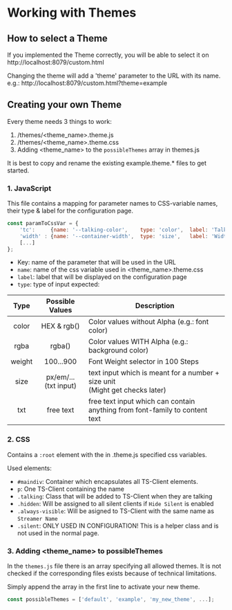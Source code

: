 # Working with Themes

## How to select a Theme
If you implemented the Theme correctly, you will be able to select it on http://localhost:8079/custom.html

Changing the theme will add a 'theme' parameter to the URL with its name.  
e.g.: http://localhost:8079/custom.html?theme=example

## Creating your own Theme
Every theme needs 3 things to work:
1. /themes/<theme_name>.theme.js
2. /themes/<theme_name>.theme.css
3. Adding <theme_name> to the `possibleThemes` array in themes.js

It is best to copy and rename the existing example.theme.* files to get started.

### 1. JavaScript
This file contains a mapping for parameter names to CSS-variable names, their type & label for the configuration page.
```javascript
const paramToCssVar = {
    'tc':     {name: '--talking-color',    type: 'color',  label: 'Talking Color:'},
    'width' : {name: '--container-width',  type: 'size',   label: 'Width:'},
    [...]
};
```
- Key: name of the parameter that will be used in the URL
- `name`: name of the css variable used in <theme_name>.theme.css
- `label`: label that will be displayed on the configuration page
- `type`: type of input expected: 

| Type   | Possible Values           | Description |
| :----: |:-------------------------:| -----------|
| color  | HEX & rgb()               | Color values without Alpha (e.g.: font color) |
| rgba   | rgba()                    | Color values WITH Alpha (e.g.: background color) |
| weight | 100...900                 | Font Weight selector in 100 Steps |
| size   | px/em/...<br/>(txt input) | text input which is meant for a number + size unit <br/> (Might get checks later) |
| txt    | free text                 | free text input which can contain anything from font-family to content text

### 2. CSS
Contains a `:root` element with the in .theme.js specified css variables.

Used elements:
- `#maindiv`: Container which encapsulates all TS-Client elements.
- `p`: One TS-Client containing the name
- `.talking`: Class that will be added to TS-Client when they are talking
- `.hidden`: Will be assigned to all silent clients if `Hide Silent` is enabled
- `.always-visible`: Will be asigned to TS-Client with the same name as `Streamer Name`
- `.silent`: ONLY USED IN CONFIGURATION! This is a helper class and is not used in the normal page.

### 3. Adding <theme_name> to possibleThemes
In the `themes.js` file there is an array specifying all allowed themes.
It is not checked if the corresponding files exists because of technical limitations.

Simply append the array in the first line to activate your new theme.
```javascript
const possibleThemes = ['default', 'example', 'my_new_theme', ...];
```